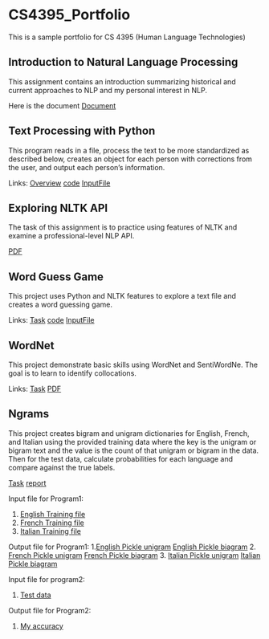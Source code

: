 # CS4395_Portfolio
This is a sample portfolio for CS 4395 (Human Language Technologies) 


## Introduction to Natural Language Processing
This assignment contains an introduction summarizing historical and current approaches to NLP and my personal interest in NLP.

Here is the document [Document](Overview_of_NLP.pdf)


## Text Processing with Python
This program reads in a file, process the text to be more standardized as described below, creates an object for each person with corrections from the user, and output each person’s information.

Links: [Overview](overview.txt) [code](Homework1_nxw180009.py) [InputFile](data.csv)


## Exploring NLTK API
The task of this assignment is to practice using features of NLTK and examine a professional-level NLP API. 

[PDF](Assignment3.pdf)


## Word Guess Game
This project uses Python and NLTK features to explore a text file and creates a word guessing game.

Links: [Task](Task.pdf) [code](Chapter5GuessGame_nxw180009.py) [InputFile](anat19.txt)

## WordNet
This project demonstrate basic skills using WordNet and SentiWordNe. The goal is to learn to identify collocations.

Links: [Task](Task.pdf) [PDF](WordNet_nxw180009.pdf)

## Ngrams
This project creates bigram and unigram dictionaries for English, French, and Italian using the provided training data where the key is the unigram or bigram text and the value is the count of that unigram or bigram in the data. Then for the test data, calculate probabilities for each language and compare against the true labels.

[Task](Task1.pdf) [report](N-grams_report.pdf)

Input file for Program1: 
1. [English Training file](LangId.train.English) 
2. [French Training file](LangId.train.French) 
3. [Italian Training file](LangId.train.French)

Output file for Program1: 
1.[English Pickle unigram](English_unigram_dict.p) [English Pickle biagram](English_biagram_dict.p)
2. [French Pickle unigram](French_unigram_dict.p) [French Pickle biagram](French_biagram_dict.p)
3. [Italian Pickle unigram](Italian_unigram_dict.p) [Italian Pickle biagram](Italian_biagram_dict.p)


Input file for program2: 
1. [Test data](LangId.sol)

Output file for Program2: 
1. [My accuracy](LangId.sol)
